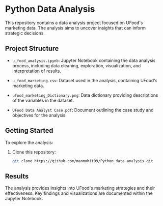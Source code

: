 

# Python Data Analysis

This repository contains a data analysis project focused on UFood's marketing data. The analysis aims to uncover insights that can inform strategic decisions.

## Project Structure

- `u_food_analysis.ipynb`: Jupyter Notebook containing the data analysis process, including data cleaning, exploration, visualization, and interpretation of results.

- `u_food_marketing.csv`: Dataset used in the analysis, containing UFood's marketing data.

- `ufood_marketing_Dictionary.png`: Data dictionary providing descriptions of the variables in the dataset.

- `UFood Data Analyst Case.pdf`: Document outlining the case study and objectives for the analysis.

## Getting Started

To explore the analysis:

1. Clone this repository:

   ```bash
   git clone https://github.com/manmohit99/Python_data_analysis.git
   
## Results
The analysis provides insights into UFood's marketing strategies and their effectiveness. Key findings and visualizations are documented within the Jupyter Notebook.
